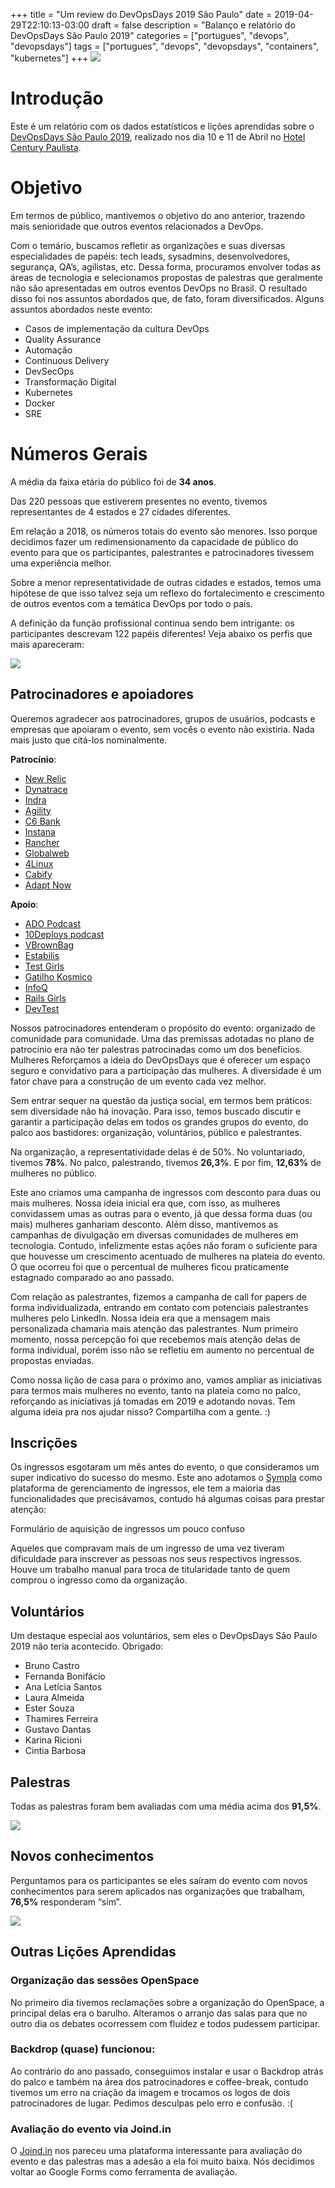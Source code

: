 +++
title = "Um review do DevOpsDays 2019 São Paulo"
date = 2019-04-29T22:10:13-03:00
draft = false
description = "Balanço e relatório do DevOpsDays São Paulo 2019"
categories = ["portugues", "devops", "devopsdays"]
tags = ["portugues", "devops", "devopsdays", "containers", "kubernetes"]
+++
![](/images/take_a_note.jpg)

# Introdução 

Este é um relatório com os dados estatísticos e lições aprendidas sobre o [DevOpsDays São Paulo 2019](https://devopsdays.org/events/2019-sao-paulo/welcome/), realizado nos dia 10 e 11 de Abril no [Hotel Century Paulista](https://www.centuryflat.com.br/).

# Objetivo

Em termos de público, mantivemos o objetivo do ano anterior, trazendo mais senioridade que outros eventos relacionados a DevOps. 

Com o temário, buscamos refletir as organizações e suas diversas especialidades de papéis: tech leads, sysadmins, desenvolvedores, segurança, QA’s, agilistas, etc. Dessa forma, procuramos envolver todas as áreas de tecnologia e selecionamos propostas de palestras que geralmente não são apresentadas em outros eventos DevOps no Brasil. O resultado disso foi nos assuntos abordados que, de fato, foram diversificados. Alguns assuntos abordados neste evento:

* Casos de implementação da cultura DevOps
* Quality Assurance
* Automação
* Continuous Delivery
* DevSecOps
* Transformação Digital
* Kubernetes
* Docker
* SRE


# Números Gerais
A média da faixa etária do público foi de **34 anos**. 

Das 220 pessoas que estiverem presentes no evento, tivemos representantes de 4 estados e 27 cidades diferentes. 

Em relação a 2018, os números totais do evento são menores. Isso porque decidimos fazer um redimensionamento da capacidade de público do evento para que os participantes, palestrantes e patrocinadores tivessem uma experiência melhor. 

Sobre a menor representatividade de outras cidades e estados, temos uma hipótese de que isso talvez seja um reflexo do fortalecimento e crescimento de outros eventos com a temática DevOps por todo o país.

A definição da função profissional continua sendo bem intrigante: os participantes descrevam 122 papéis diferentes! Veja abaixo os perfis que mais apareceram:

![](/images/dodsp2019_funcoes_trabalho.png)


## Patrocinadores e apoiadores

Queremos agradecer aos patrocinadores, grupos de usuários, podcasts e empresas que apoiaram o evento, sem vocês o evento não existiria. Nada mais justo que citá-los nominalmente.

__Patrocínio__:

* [New Relic](https://newrelic.com/)
* [Dynatrace](https://www.dynatrace.com/)
* [Indra](https://www.indracompany.com/)
* [Agility](https://somosagility.com.br/)
* [C6 Bank](https://www.c6bank.com.br/)
* [Instana](https://www.instana.com/)
* [Rancher](https://rancher.com/)
* [Globalweb](https://www.globalweb.com.br/)
* [4Linux](https://www.4linux.com.br/)
* [Cabify](https://cabify.com/pt-BR)
* [Adapt Now](https://www.adaptnow.com.br/)

__Apoio__:
* [ADO Podcast](https://www.arresteddevops.com/)
* [10Deploys podcast](https://www.10deploys.com/)
* [VBrownBag](https://vbrownbagbrasil.com.br/)
* [Estabilis](https://www.estabil.is)
* [Test Girls](https://www.meetup.com/pt-BR/test-girls/?_locale=pt-BR)
* [Gatilho Kosmico](https://gatilhokosmico.com.br/)
* [InfoQ](https://www.infoq.com/br/)
* [Rails Girls](https://railsgirls.com/saopaulo)
* [DevTest](https://www.meetup.com/pt-BR/devtestscampinas/)


Nossos patrocinadores entenderam o propósito do evento: organizado de comunidade para comunidade. Uma das premissas adotadas no plano de patrocínio era não ter palestras patrocinadas como um dos benefícios.
Mulheres
Reforçamos a ideia do DevOpsDays que é oferecer um espaço seguro e convidativo para a participação das mulheres. A diversidade é um fator chave para a construção de um evento cada vez melhor. 

Sem entrar sequer na questão da justiça social, em termos bem práticos: sem diversidade não há inovação. Para isso, temos buscado discutir e garantir a participação delas em todos os grandes grupos do evento, do palco aos bastidores: organização, voluntários, público e palestrantes. 

Na organização, a representatividade delas é de 50%. No voluntariado, tivemos **78%**. No palco, palestrando, tivemos **26,3%**. E por fim, **12,63%** de mulheres no público. 

Este ano criamos uma campanha de ingressos com desconto para duas ou mais mulheres. Nossa ideia inicial era que, com isso, as mulheres convidassem umas as outras para o evento, já que dessa forma duas (ou mais) mulheres ganhariam desconto. Além disso, mantivemos as campanhas de divulgação em diversas comunidades de mulheres em tecnologia. Contudo, infelizmente estas ações não foram o suficiente para que houvesse um crescimento acentuado de mulheres na plateia do evento. O que ocorreu foi que o percentual de mulheres ficou praticamente estagnado comparado ao ano passado.

Com relação as palestrantes, fizemos a campanha de call for papers de forma individualizada, entrando em contato com potenciais palestrantes mulheres pelo LinkedIn. Nossa ideia era que a mensagem mais personalizada chamaria mais atenção das palestrantes. Num primeiro momento, nossa percepção foi que recebemos mais atenção delas de forma individual, porém isso não se refletiu em aumento no percentual de propostas enviadas. 

Como nossa lição de casa para o próximo ano, vamos ampliar as iniciativas para termos mais mulheres no evento, tanto na plateia como no palco, reforçando as iniciativas já tomadas em 2019 e adotando novas. Tem alguma ideia pra nos ajudar nisso? Compartilha com a gente. :)

## Inscrições

Os ingressos esgotaram um mês antes do evento, o que consideramos um super indicativo do sucesso do mesmo. Este ano adotamos o [Sympla](https://www.sympla.com.br/) como plataforma de gerenciamento de ingressos, ele tem a maioria das funcionalidades que precisávamos, contudo há algumas coisas para prestar atenção:

Formulário de aquisição de ingressos um pouco confuso

Aqueles que compravam mais de um ingresso de uma vez tiveram dificuldade para inscrever as pessoas nos seus respectivos ingressos. Houve um trabalho manual para troca de titularidade tanto de quem comprou o ingresso como da organização.


## Voluntários

Um destaque especial aos voluntários, sem eles o DevOpsDays São Paulo 2019 não teria acontecido. Obrigado:

* Bruno Castro
* Fernanda Bonifácio
* Ana Letícia Santos
* Laura Almeida
* Ester Souza
* Thamires Ferreira
* Gustavo Dantas
* Karina Ricioni
* Cintia Barbosa


## Palestras
Todas as palestras foram bem avaliadas com uma média acima dos **91,5%**. 

![](/images/dodsp2019_palestras.png)

## Novos conhecimentos
Perguntamos para os participantes se eles saíram do evento com novos conhecimentos para serem aplicados nas organizações que trabalham, **76,5%** responderam “sim”.

![](/images/dodsp2019_conhecimento.png)

## Outras Lições Aprendidas

### Organização das sessões OpenSpace

No primeiro dia tivemos reclamações sobre a organização do OpenSpace, a principal delas era o barulho. Alteramos o arranjo das salas para que no outro dia os debates ocorressem com fluidez e todos pudessem participar.

### Backdrop (quase) funcionou:

Ao contrário do ano passado, conseguimos instalar e usar o Backdrop atrás do palco e também na área dos patrocinadores e coffee-break, contudo tivemos um erro na criação da imagem e trocamos os logos de dois patrocinadores de lugar. Pedimos desculpas pelo erro e confusão. :(

### Avaliação do evento via Joind.in

O [Joind.in](https://joind.in/) nos pareceu uma plataforma interessante para avaliação do evento e das palestras mas a adesão a ela foi muito baixa. Nós decidimos voltar ao Google Forms como ferramenta de avaliação.